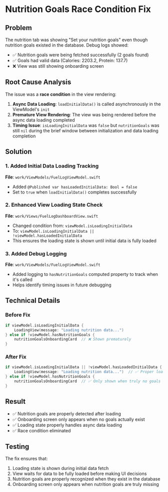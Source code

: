 # Nutrition Goals Race Condition Fix

## Problem
The nutrition tab was showing "Set your nutrition goals" even though nutrition goals existed in the database. Debug logs showed:
- ✅ Nutrition goals were being fetched successfully (2 goals found)
- ✅ Goals had valid data (Calories: 2203.2, Protein: 137.7)
- ❌ View was still showing onboarding screen

## Root Cause Analysis
The issue was a **race condition** in the view rendering:
1. **Async Data Loading**: `loadInitialData()` is called asynchronously in the ViewModel's `init`
2. **Premature View Rendering**: The view was being rendered before the async data loading completed
3. **Timing Issue**: `isLoadingInitialData` was `false` but `nutritionGoals` was still `nil` during the brief window between initialization and data loading completion

## Solution

### 1. Added Initial Data Loading Tracking
**File**: `work/ViewModels/FuelLogViewModel.swift`
- Added `@Published var hasLoadedInitialData: Bool = false`
- Set to `true` when `loadInitialData()` completes successfully

### 2. Enhanced View Loading State Check
**File**: `work/Views/FuelLogDashboardView.swift`
- Changed condition from: `viewModel.isLoadingInitialData`
- To: `viewModel.isLoadingInitialData || !viewModel.hasLoadedInitialData`
- This ensures the loading state is shown until initial data is fully loaded

### 3. Added Debug Logging
**File**: `work/ViewModels/FuelLogViewModel.swift`
- Added logging to `hasNutritionGoals` computed property to track when it's called
- Helps identify timing issues in future debugging

## Technical Details

### Before Fix
```swift
if viewModel.isLoadingInitialData {
    LoadingView(message: "Loading nutrition data...")
} else if !viewModel.hasNutritionGoals {
    nutritionGoalsOnboardingCard  // ❌ Shown prematurely
}
```

### After Fix
```swift
if viewModel.isLoadingInitialData || !viewModel.hasLoadedInitialData {
    LoadingView(message: "Loading nutrition data...")  // ✅ Proper loading state
} else if !viewModel.hasNutritionGoals {
    nutritionGoalsOnboardingCard  // ✅ Only shown when truly no goals exist
}
```

## Result
- ✅ Nutrition goals are properly detected after loading
- ✅ Onboarding screen only appears when no goals actually exist
- ✅ Loading state properly handles async data loading
- ✅ Race condition eliminated

## Testing
The fix ensures that:
1. Loading state is shown during initial data fetch
2. View waits for data to be fully loaded before making UI decisions
3. Nutrition goals are properly recognized when they exist in the database
4. Onboarding screen only appears when nutrition goals are truly missing 